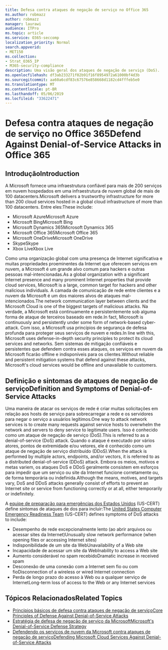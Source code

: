 ```yaml
---
title: Defesa contra ataques de negação de serviço no Office 365
ms.author: robmazz
author: robmazz
manager: laurawi
audience: ITPro
ms.topic: article
ms.service: O365-seccomp
localization_priority: Normal
search.appverid:
- MET150
ms.collection:
- Strat_O365_IP
- M365-security-compliance
description: Uma visão geral dos ataques de negação de serviço (DoS).
ms.openlocfilehash: df3ab233271f02b91f16f8954972a61000bf4d3b
ms.sourcegitcommit: aa60a6cdf83c67576e858668d1182cd4fffeb5e0
ms.translationtype: MT
ms.contentlocale: pt-BR
ms.lasthandoff: 05/06/2019
ms.locfileid: "33622471"
---
```

# <a name="defend-against-denial-of-service-attacks-in-office-365"></a><span data-ttu-id="94a73-103">Defesa contra ataques de negação de serviço no Office 365</span><span class="sxs-lookup"><span data-stu-id="94a73-103">Defend Against Denial-of-Service Attacks in Office 365</span></span>

## <a name="introduction"></a><span data-ttu-id="94a73-104">Introdução</span><span class="sxs-lookup"><span data-stu-id="94a73-104">Introduction</span></span>

<span data-ttu-id="94a73-105">A Microsoft fornece uma infraestrutura confiável para mais de 200 serviços em nuvem hospedados em uma infraestrutura de nuvem global de mais de 100 datacenters.</span><span class="sxs-lookup"><span data-stu-id="94a73-105">Microsoft delivers a trustworthy infrastructure for more than 200 cloud services hosted in a global cloud infrastructure of more than 100 datacenters.</span></span> <span data-ttu-id="94a73-106">Entre eles:</span><span class="sxs-lookup"><span data-stu-id="94a73-106">These include:</span></span>

- <span data-ttu-id="94a73-107">Microsoft Azure</span><span class="sxs-lookup"><span data-stu-id="94a73-107">Microsoft Azure</span></span>
- <span data-ttu-id="94a73-108">Microsoft Bing</span><span class="sxs-lookup"><span data-stu-id="94a73-108">Microsoft Bing</span></span>
- <span data-ttu-id="94a73-109">Microsoft Dynamics 365</span><span class="sxs-lookup"><span data-stu-id="94a73-109">Microsoft Dynamics 365</span></span>
- <span data-ttu-id="94a73-110">Microsoft Office 365</span><span class="sxs-lookup"><span data-stu-id="94a73-110">Microsoft Office 365</span></span>
- <span data-ttu-id="94a73-111">Microsoft OneDrive</span><span class="sxs-lookup"><span data-stu-id="94a73-111">Microsoft OneDrive</span></span>
- <span data-ttu-id="94a73-112">Skype</span><span class="sxs-lookup"><span data-stu-id="94a73-112">Skype</span></span>
- <span data-ttu-id="94a73-113">Xbox Live</span><span class="sxs-lookup"><span data-stu-id="94a73-113">Xbox Live</span></span>

<span data-ttu-id="94a73-114">Como uma organização global com uma presença de Internet significativa e muitas propriedades proeminentes da Internet que oferecem serviços em nuvem, a Microsoft é um grande alvo comum para hackers e outras pessoas mal-intencionadas.</span><span class="sxs-lookup"><span data-stu-id="94a73-114">As a global organization with a significant Internet presence and many prominent Internet properties that provide cloud services, Microsoft is a large, common target for hackers and other malicious individuals.</span></span> <span data-ttu-id="94a73-115">A camada de comunicação de rede entre clientes e a nuvem da Microsoft é um dos maiores alvos de ataques mal-intencionados.</span><span class="sxs-lookup"><span data-stu-id="94a73-115">The network communication layer between clients and the Microsoft Cloud is one of the biggest targets of malicious attacks.</span></span> <span data-ttu-id="94a73-116">Na verdade, a Microsoft está continuamente e persistentemente sob alguma forma de ataque de terceiros baseado em rede.</span><span class="sxs-lookup"><span data-stu-id="94a73-116">In fact, Microsoft is continuously and persistently under some form of network-based cyber-attack.</span></span> <span data-ttu-id="94a73-117">Com isso, a Microsoft usa princípios de segurança de defesa profunda para proteger seus serviços de nuvem e redes.</span><span class="sxs-lookup"><span data-stu-id="94a73-117">In line with this, Microsoft uses defense-in-depth security principles to protect its cloud services and networks.</span></span> <span data-ttu-id="94a73-118">Sem sistemas de mitigação confiáveis e persistentes que defendem contra esses ataques, os serviços em nuvem da Microsoft ficarão offline e indisponíveis para os clientes.</span><span class="sxs-lookup"><span data-stu-id="94a73-118">Without reliable and persistent mitigation systems that defend against these attacks, Microsoft's cloud services would be offline and unavailable to customers.</span></span>

## <a name="definition-and-symptoms-of-denial-of-service-attacks"></a><span data-ttu-id="94a73-119">Definição e sintomas de ataques de negação de serviço</span><span class="sxs-lookup"><span data-stu-id="94a73-119">Definition and Symptoms of Denial-of-Service Attacks</span></span>

<span data-ttu-id="94a73-120">Uma maneira de atacar os serviços de rede é criar muitas solicitações em relação aos hosts de serviço para sobrecarregar a rede e os servidores para negar o serviço a usuários legítimos.</span><span class="sxs-lookup"><span data-stu-id="94a73-120">One way to attack network services is to create many requests against service hosts to overwhelm the network and servers to deny service to legitimate users.</span></span> <span data-ttu-id="94a73-121">Isso é conhecido como um ataque de negação de serviço (DoS).</span><span class="sxs-lookup"><span data-stu-id="94a73-121">This is referred to as a denial-of-service (DoS) attack.</span></span> <span data-ttu-id="94a73-122">Quando o ataque é executado por vários atores, pontos de extremidade e/ou vetores, ele é conhecido como um ataque de negação de serviço distribuído (DDoS).</span><span class="sxs-lookup"><span data-stu-id="94a73-122">When the attack is performed by multiple actors, endpoints, and/or vectors, it is referred to as a distributed denial-of-service (DDoS) attack.</span></span> <span data-ttu-id="94a73-123">Embora os meios, motivos e metas variem, os ataques DoS e DDoS geralmente consistem em esforços para impedir que um serviço ou site da Internet funcione corretamente ou, de forma temporária ou indefinida.</span><span class="sxs-lookup"><span data-stu-id="94a73-123">Although the means, motives, and targets vary, DoS and DDoS attacks generally consist of efforts to prevent an Internet site or service from functioning correctly or at all, either temporarily or indefinitely.</span></span>

<span data-ttu-id="94a73-124">A [equipe de preparação para emergências dos Estados Unidos](https://www.us-cert.gov/) (US-CERT) define sintomas de ataques de dos para incluir:</span><span class="sxs-lookup"><span data-stu-id="94a73-124">The [United States Computer Emergency Readiness Team](https://www.us-cert.gov/) (US-CERT) defines symptoms of DoS attacks to include:</span></span>

- <span data-ttu-id="94a73-125">Desempenho de rede excepcionalmente lento (ao abrir arquivos ou acessar sites da Internet)</span><span class="sxs-lookup"><span data-stu-id="94a73-125">Unusually slow network performance (when opening files or accessing Internet sites)</span></span>
- <span data-ttu-id="94a73-126">Indisponibilidade de um site da Web</span><span class="sxs-lookup"><span data-stu-id="94a73-126">Unavailability of a Web site</span></span>
- <span data-ttu-id="94a73-127">Incapacidade de acessar um site da Web</span><span class="sxs-lookup"><span data-stu-id="94a73-127">Inability to access a Web site</span></span>
- <span data-ttu-id="94a73-128">Aumento considerável no spam recebido</span><span class="sxs-lookup"><span data-stu-id="94a73-128">Dramatic increase in received spam</span></span>
- <span data-ttu-id="94a73-129">Desconexão de uma conexão com a Internet sem fio ou com fio</span><span class="sxs-lookup"><span data-stu-id="94a73-129">Disconnection of a wireless or wired Internet connection</span></span>
- <span data-ttu-id="94a73-130">Perda de longo prazo do acesso à Web ou a qualquer serviço de Internet</span><span class="sxs-lookup"><span data-stu-id="94a73-130">Long-term loss of access to the Web or any Internet services</span></span>

## <a name="related-topics"></a><span data-ttu-id="94a73-131">Tópicos Relacionados</span><span class="sxs-lookup"><span data-stu-id="94a73-131">Related Topics</span></span>

- [<span data-ttu-id="94a73-132">Princípios básicos de defesa contra ataques de negação de serviço</span><span class="sxs-lookup"><span data-stu-id="94a73-132">Core Principles of Defense Against Denial-of-Service Attacks</span></span>](office-365-core-principles-of-defense-against-dos-attacks.md)
- [<span data-ttu-id="94a73-133">Estratégia de defesa de negação de serviço da Microsoft</span><span class="sxs-lookup"><span data-stu-id="94a73-133">Microsoft's Denial-of-Service Defense Strategy</span></span>](office-365-microsoft-dos-defense-strategy.md)
- [<span data-ttu-id="94a73-134">Defendendo os serviços de nuvem da Microsoft contra ataques de negação de serviço</span><span class="sxs-lookup"><span data-stu-id="94a73-134">Defending Microsoft Cloud Services Against Denial-of-Service Attacks</span></span>](office-365-defending-cloud-services-against-dos-attacks.md)
